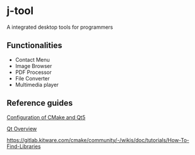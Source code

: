 # j-tool
A integrated desktop tools for programmers

## Functionalities
- Contact Menu
- Image Browser
- PDF Processor
- File Converter
- Multimedia player

## Reference guides
[Configuration of CMake and Qt5](https://zhuanlan.zhihu.com/p/34667993)

[Qt Overview](https://doc.qt.io/qt-5/overviews-main.html)

https://gitlab.kitware.com/cmake/community/-/wikis/doc/tutorials/How-To-Find-Libraries